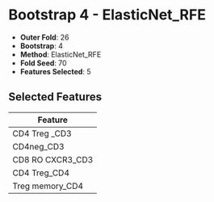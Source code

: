 # Bootstrap 4 - ElasticNet_RFE

- **Outer Fold**: 26
- **Bootstrap**: 4
- **Method**: ElasticNet_RFE
- **Fold Seed**: 70
- **Features Selected**: 5

## Selected Features

| Feature |
|---------|
| CD4 Treg _CD3 |
| CD4neg_CD3 |
| CD8 RO CXCR3_CD3 |
| CD4 Treg_CD4 |
| Treg memory_CD4 |
